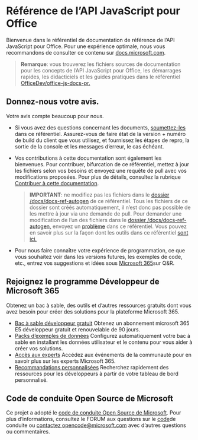 # <a name="office-javascript-api-reference"></a>Référence de l’API JavaScript pour Office

Bienvenue dans le référentiel de documentation de référence de l’API JavaScript pour Office. Pour une expérience optimale, nous vous recommandons de consulter ce contenu sur [docs.microsoft.com](https://docs.microsoft.com/javascript/api/overview/office).

> **Remarque**: vous trouverez les fichiers sources de documentation pour les concepts de l’API JavaScript pour Office, les démarrages rapides, les didacticiels et les guides pratiques dans le référentiel [OfficeDev/office-js-docs-pr.](https://github.com/OfficeDev/office-js-docs-pr)

## <a name="give-us-your-feedback"></a>Donnez-nous votre avis.

Votre avis compte beaucoup pour nous.

* Si vous avez des questions concernant les documents, [soumettez-les](https://github.com/OfficeDev/office-js-docs-reference/issues) dans ce référentiel. Assurez-vous de faire état de la version + numéro de build du client que vous utilisez, et fournissez les étapes de repro, la sortie de la console et les messages d’erreur, le cas échéant.

* Vos contributions à cette documentation sont également les bienvenues. Pour contribuer, bifurcation de ce référentiel, mettez à jour les fichiers selon vos besoins et envoyez une requête de pull avec vos modifications proposées. Pour plus de détails, consultez la rubrique [Contribuer à cette documentation](Contributing.md).

    > **IMPORTANT**: ne modifiez pas les fichiers dans le [dossier /docs/docs-ref-autogen](https://github.com/OfficeDev/office-js-docs-reference/tree/master/docs/docs-ref-autogen) de ce référentiel. Tous les fichiers de ce dossier sont créés automatiquement, il n’est donc pas possible de les mettre à jour via une demande de pull. Pour demander une modification de l’un des fichiers dans le [dossier /docs/docs-ref-autogen,](https://github.com/OfficeDev/office-js-docs-reference/tree/master/docs/docs-ref-autogen) envoyez un [problème](https://github.com/OfficeDev/office-js-docs-reference/issues) dans ce référentiel. Vous pouvez en savoir plus sur la façon dont les outils dans ce référentiel [sont ici.](https://github.com/OfficeDev/office-js-docs-reference/blob/master/DocumentationToolingNotes.md)

* Pour nous faire connaître votre expérience de programmation, ce que vous souhaitez voir dans les versions futures, les exemples de code, etc., entrez vos suggestions et idées sous [Microsoft 365](https://docs.microsoft.com/answers/products/m365)sur Q&R.

## <a name="join-the-microsoft-365-developer-program"></a>Rejoignez le programme Développeur de Microsoft 365

Obtenez un bac à sable, des outils et d’autres ressources gratuits dont vous avez besoin pour créer des solutions pour la plateforme Microsoft 365.

* [Bac à sable développeur gratuit](https://developer.microsoft.com/microsoft-365/dev-program#Subscription) Obtenez un abonnement microsoft 365 E5 développeur gratuit et renouvelable de 90 jours.
* [Packs d’exemples de données](https://developer.microsoft.com/microsoft-365/dev-program#Sample) Configurez automatiquement votre bac à sable en installant les données utilisateur et le contenu pour vous aider à créer vos solutions.
* [Accès aux experts](https://developer.microsoft.com/microsoft-365/dev-program#Experts) Accédez aux événements de la communauté pour en savoir plus sur les experts Microsoft 365.
* [Recommandations personnalisées](https://developer.microsoft.com/microsoft-365/dev-program#Recommendations) Recherchez rapidement des ressources pour les développeurs à partir de votre tableau de bord personnalisé.


## <a name="microsoft-open-source-code-of-conduct"></a>Code de conduite Open Source de Microsoft

Ce projet a adopté le [code de conduite Open Source de Microsoft](https://opensource.microsoft.com/codeofconduct/).
Pour plus d’informations, consultez le FORUM aux questions sur le [code](https://opensource.microsoft.com/codeofconduct/faq/)de conduite ou [contactez opencode@microsoft.com](mailto:opencode@microsoft.com) avec d’autres questions ou commentaires.
